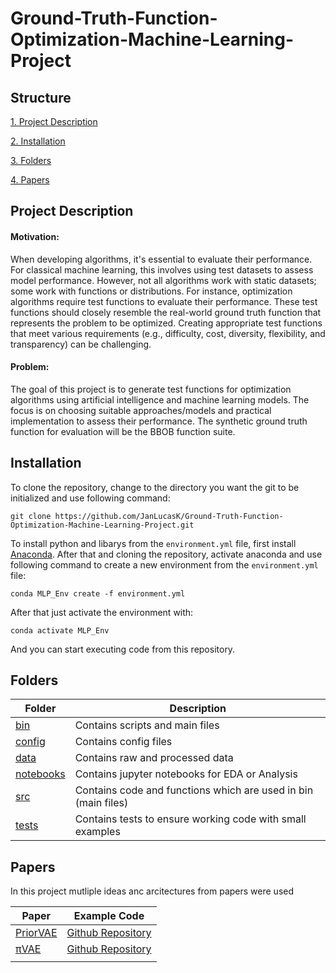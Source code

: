 # Ground-Truth-Function-Optimization-Machine-Learning-Project

## Structure

[1. Project Description](#project-description) 

[2. Installation](#installation)

[3. Folders](#folders)

[4. Papers](#papers)
[](#)

## Project Description

#### Motivation:
When developing algorithms, it's essential to evaluate their performance. For classical machine learning, this involves using test datasets to assess model performance. However, not all algorithms work with static datasets; some work with functions or distributions. For instance, optimization algorithms require test functions to evaluate their performance. These test functions should closely resemble the real-world ground truth function that represents the problem to be optimized. Creating appropriate test functions that meet various requirements (e.g., difficulty, cost, diversity, flexibility, and transparency) can be challenging.

#### Problem:
The goal of this project is to generate test functions for optimization algorithms using artificial intelligence and machine learning models. The focus is on choosing suitable approaches/models and practical implementation to assess their performance. The synthetic ground truth function for evaluation will be the BBOB function suite.

## Installation

To clone the repository, change to the directory you want the git to be initialized and use following command:

```
git clone https://github.com/JanLucasK/Ground-Truth-Function-Optimization-Machine-Learning-Project.git
```

To install python and libarys from the `environment.yml` file, first install [Anaconda](https://docs.anaconda.com/free/anaconda/install/index.html). After that and cloning the repository, activate anaconda and use following command to create a new environment from the `environment.yml` file:

```
conda MLP_Env create -f environment.yml
```

After that just activate the environment with:

```
conda activate MLP_Env
```

And you can start executing code from this repository.


## Folders

|Folder|Description|
|---|---|
|[bin](https://github.com/JanLucasK/Ground-Truth-Function-Optimization-Machine-Learning-Project/tree/main/bin)|Contains scripts and main files|
|[config](https://github.com/JanLucasK/Ground-Truth-Function-Optimization-Machine-Learning-Project/tree/main/config)|Contains config files|
|[data](https://github.com/JanLucasK/Ground-Truth-Function-Optimization-Machine-Learning-Project/tree/main/data)|Contains raw and processed data|
|[notebooks](https://github.com/JanLucasK/Ground-Truth-Function-Optimization-Machine-Learning-Project/tree/main/notebooks)|Contains jupyter notebooks for EDA or Analysis|
|[src](https://github.com/JanLucasK/Ground-Truth-Function-Optimization-Machine-Learning-Project/tree/main/src)|Contains code and functions which are used in bin (main files)|
|[tests](https://github.com/JanLucasK/Ground-Truth-Function-Optimization-Machine-Learning-Project/tree/main/tests)|Contains tests to ensure working code with small examples|


## Papers

In this project mutliple ideas anc arcitectures from papers were used

|Paper|Example Code|
|---|---|
|[PriorVAE](https://arxiv.org/abs/2110.10422)|[Github Repository](https://github.com/elizavetasemenova/PriorVAE)|
|[πVAE](https://arxiv.org/abs/2002.06873)|[Github Repository](https://github.com/s-mishra/pivae)|
|||
